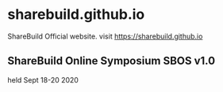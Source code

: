 # sharebuild.github.io

ShareBuild Official website.
visit https://sharebuild.github.io

## ShareBuild Online Symposium SBOS v1.0
held Sept 18-20 2020
